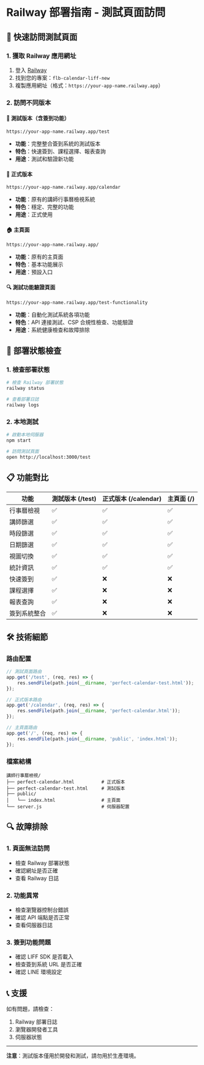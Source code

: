 # Railway 部署指南 - 測試頁面訪問

## 🚀 快速訪問測試頁面

### 1. 獲取 Railway 應用網址
1. 登入 [Railway](https://railway.app)
2. 找到您的專案：`flb-calendar-liff-new`
3. 複製應用網址（格式：`https://your-app-name.railway.app`）

### 2. 訪問不同版本

#### 📱 測試版本（含簽到功能）
```
https://your-app-name.railway.app/test
```
- **功能**：完整整合簽到系統的測試版本
- **特色**：快速簽到、課程選擇、報表查詢
- **用途**：測試和驗證新功能

#### 📅 正式版本
```
https://your-app-name.railway.app/calendar
```
- **功能**：原有的講師行事曆檢視系統
- **特色**：穩定、完整的功能
- **用途**：正式使用

#### 🏠 主頁面
```
https://your-app-name.railway.app/
```
- **功能**：原有的主頁面
- **特色**：基本功能展示
- **用途**：預設入口

#### 🔍 測試功能驗證頁面
```
https://your-app-name.railway.app/test-functionality
```
- **功能**：自動化測試系統各項功能
- **特色**：API 連接測試、CSP 合規性檢查、功能驗證
- **用途**：系統健康檢查和故障排除

## 🔧 部署狀態檢查

### 1. 檢查部署狀態
```bash
# 檢查 Railway 部署狀態
railway status

# 查看部署日誌
railway logs
```

### 2. 本地測試
```bash
# 啟動本地伺服器
npm start

# 訪問測試頁面
open http://localhost:3000/test
```

## 📋 功能對比

| 功能 | 測試版本 (/test) | 正式版本 (/calendar) | 主頁面 (/) |
|------|------------------|---------------------|------------|
| 行事曆檢視 | ✅ | ✅ | ✅ |
| 講師篩選 | ✅ | ✅ | ✅ |
| 時段篩選 | ✅ | ✅ | ✅ |
| 日期篩選 | ✅ | ✅ | ✅ |
| 視圖切換 | ✅ | ✅ | ✅ |
| 統計資訊 | ✅ | ✅ | ✅ |
| 快速簽到 | ✅ | ❌ | ❌ |
| 課程選擇 | ✅ | ❌ | ❌ |
| 報表查詢 | ✅ | ❌ | ❌ |
| 簽到系統整合 | ✅ | ❌ | ❌ |

## 🛠️ 技術細節

### 路由配置
```javascript
// 測試頁面路由
app.get('/test', (req, res) => {
    res.sendFile(path.join(__dirname, 'perfect-calendar-test.html'));
});

// 正式版本路由
app.get('/calendar', (req, res) => {
    res.sendFile(path.join(__dirname, 'perfect-calendar.html'));
});

// 主頁面路由
app.get('/', (req, res) => {
    res.sendFile(path.join(__dirname, 'public', 'index.html'));
});
```

### 檔案結構
```
講師行事曆檢視/
├── perfect-calendar.html          # 正式版本
├── perfect-calendar-test.html     # 測試版本
├── public/
│   └── index.html                 # 主頁面
└── server.js                      # 伺服器配置
```

## 🔍 故障排除

### 1. 頁面無法訪問
- 檢查 Railway 部署狀態
- 確認網址是否正確
- 查看 Railway 日誌

### 2. 功能異常
- 檢查瀏覽器控制台錯誤
- 確認 API 端點是否正常
- 查看伺服器日誌

### 3. 簽到功能問題
- 確認 LIFF SDK 是否載入
- 檢查簽到系統 URL 是否正確
- 確認 LINE 環境設定

## 📞 支援

如有問題，請檢查：
1. Railway 部署日誌
2. 瀏覽器開發者工具
3. 伺服器狀態

---

**注意**：測試版本僅用於開發和測試，請勿用於生產環境。
